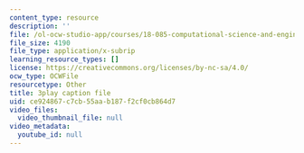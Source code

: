 ```yaml
---
content_type: resource
description: ''
file: /ol-ocw-studio-app/courses/18-085-computational-science-and-engineering-i-fall-2008/ce924867c7cb55aab187f2cf0cb864d7_StbJIv49Aco.vtt
file_size: 4190
file_type: application/x-subrip
learning_resource_types: []
license: https://creativecommons.org/licenses/by-nc-sa/4.0/
ocw_type: OCWFile
resourcetype: Other
title: 3play caption file
uid: ce924867-c7cb-55aa-b187-f2cf0cb864d7
video_files:
  video_thumbnail_file: null
video_metadata:
  youtube_id: null
---
```

